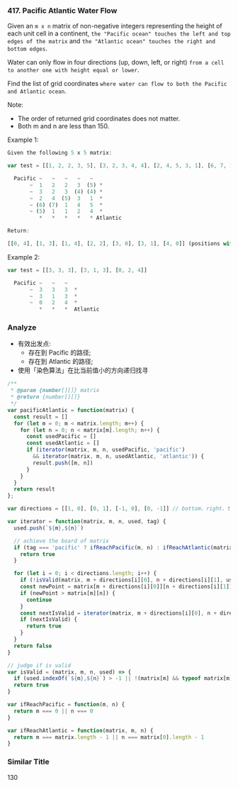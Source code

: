 <!--
abbrlink: pqwwty62
-->

### 417. Pacific Atlantic Water Flow

Given an `m x n` matrix of non-negative integers representing the height of each unit cell in a continent, `the "Pacific ocean" touches the left and top edges of the matrix` and `the "Atlantic ocean" touches the right and bottom edges`.

Water can only flow in four directions (up, down, left, or right) `from a cell to another one with height equal or lower`.

Find the list of grid coordinates `where water can flow to both the Pacific and Atlantic ocean`.

Note:
* The order of returned grid coordinates does not matter.
* Both m and n are less than 150.

Example 1:

```js
Given the following 5 x 5 matrix:

var test = [[1, 2, 2, 3, 5], [3, 2, 3, 4, 4], [2, 4, 5, 3, 1], [6, 7, 1, 4, 5], [5, 1, 1, 2, 4]]

  Pacific ~   ~   ~   ~   ~
       ~  1   2   2   3  (5) *
       ~  3   2   3  (4) (4) *
       ~  2   4  (5)  3   1  *
       ~ (6) (7)  1   4   5  *
       ~ (5)  1   1   2   4  *
          *   *   *   *   * Atlantic

Return:

[[0, 4], [1, 3], [1, 4], [2, 2], [3, 0], [3, 1], [4, 0]] (positions with parentheses in above matrix).
```

Example 2:

```js
var test = [[3, 3, 3], [3, 1, 3], [0, 2, 4]]

  Pacific ~   ~   ~
       ~  3   3   3  *
       ~  3   1   3  *
       ~  0   2   4  *
          *   *   *  Atlantic
```

### Analyze

* 有效出发点:
  * 存在到 Pacific 的路径;
  * 存在到 Atlantic 的路径;
* 使用「染色算法」在比当前值小的方向递归找寻

```js
/**
 * @param {number[][]} matrix
 * @return {number[][]}
 */
var pacificAtlantic = function(matrix) {
  const result = []
  for (let m = 0; m < matrix.length; m++) {
    for (let n = 0; n < matrix[m].length; n++) {
      const usedPacific = []
      const usedAtlantic = []
      if (iterator(matrix, m, n, usedPacific, 'pacific')
        && iterator(matrix, m, n, usedAtlantic, 'atlantic')) {
        result.push([m, n])
      }
    }
  }
  return result
};

var directions = [[1, 0], [0, 1], [-1, 0], [0, -1]] // bottom、right、top、left

var iterator = function(matrix, m, n, used, tag) {
  used.push(`${m},${n}`)

  // achieve the board of matrix
  if (tag === 'pacific' ? ifReachPacific(m, n) : ifReachAtlantic(matrix, m, n)) {
    return true
  }

  for (let i = 0; i < directions.length; i++) {
    if (!isValid(matrix, m + directions[i][0], n + directions[i][1], used)) continue
    const newPoint = matrix[m + directions[i][0]][n + directions[i][1]]
    if (newPoint > matrix[m][n]) {
      continue
    }
    const nextIsValid = iterator(matrix, m + directions[i][0], n + directions[i][1], used, tag)
    if (nextIsValid) {
      return true
    }
  }
  return false
}

// judge if is valid
var isValid = (matrix, m, n, used) => {
  if (used.indexOf(`${m},${n}`) > -1 || !(matrix[m] && typeof matrix[m][n] === 'number')) return false
  return true
}

var ifReachPacific = function(m, n) {
  return m === 0 || n === 0
}

var ifReachAtlantic = function(matrix, m, n) {
  return m === matrix.length - 1 || n === matrix[0].length - 1
}
```

### Similar Title

130